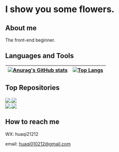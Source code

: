 # I show you some flowers.

## About me

The front-end beginner.

## Languages and Tools

| [![Anurag's GitHub stats](https://github-readme-stats.vercel.app/api?username=hua-qi&count_private=true&show_icons=true&include_all_commits=true&title_color=016866&icon_color=016866)](https://github.com/anuraghazra/github-readme-stats) | [![Top Langs](https://github-readme-stats.vercel.app/api/top-langs/?username=hua-qi&layout=compact&title_color=016866&icon_color=016866)](https://github.com/anuraghazra/github-readme-stats) |
|-----|-----|


## Top Repositories


<a href="https://github.com/hua-qi/huaqi-react-demo">
    <img align="center" src="https://github-readme-stats.vercel.app/api/pin/?username=hua-qi&repo=huaqi-react-demo&title_color=016866&icon_color=016866" />
</a>
<a href="https://github.com/hua-qi/tigerZoo">
    <img align="center" src="https://github-readme-stats.vercel.app/api/pin/?username=hua-qi&repo=tigerZoo&title_color=016866&icon_color=016866" />
</a>
  
<br />

<a href="https://github.com/hua-qi/VUE-TS-CMS">
    <img align="center" src="https://github-readme-stats.vercel.app/api/pin/?username=hua-qi&repo=VUE-TS-CMS&title_color=016866&icon_color=016866" />
</a>
<a href="https://github.com/hua-qi/POYI">
    <img align="center" src="https://github-readme-stats.vercel.app/api/pin/?username=hua-qi&repo=POYI&title_color=016866&icon_color=016866" />
</a>

## How to reach me

WX: huaqi21212

email: huaqi010212@gmail.com

